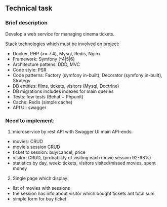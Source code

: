 ## Technical task

### Brief description

Develop a web service for managing cinema tickets.

Stack technologies which must be involved on project:
- Docker, PHP (>= 7.4), Mysql, Redis, Nginx 
- Framework: Symfony (^4|5|6)
- Architecture pattens:  DDD, MVC
- Code style: PSR
- Code patterns: Factory (symfony in-built), Decorator (symfony in-built), Strategy 
- DB entities: films, tickets, visitors (Mysql, Doctrine)
- DB migrations includes indexes for main queries
- Tests: few tests (Behat + Phpunit)
- Cache: Redis (simple cache)
- API UI: swagger


### Need to implement:

1. microservice by rest API with Swagger UI main API-ends:
- movies: CRUD
- movie's session CRUD
- ticket to session: buy/cancel, price 
- visitor: CRUD, (probability of visiting each movie session 92-98%)
- statistics by day, week: tickets, visitors visited/missed movies, spent money

2. Single page which display:
- list of movies with sessions
- the session has info about visitor which bought tickets ant total sum
- simple form for buy ticket